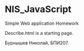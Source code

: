 # NIS_JavaScript
Simple Web application Homework

Describe.html is a starting page.

Бурнышев Николай, БПИ207.
